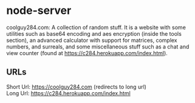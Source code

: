 # node-server
coolguy284.com: A collection of random stuff. It is a website with some utilities such as base64 encoding and aes encryption (inside the tools section), an advanced calculator with support for matrices, complex numbers, and surreals, and some miscellaneous stuff such as a chat and view counter (found at https://c284.herokuapp.com/index.html).
## URLs
Short Url: https://coolguy284.com (redirects to long url)\
Long Url: https://c284.herokuapp.com/index.html

